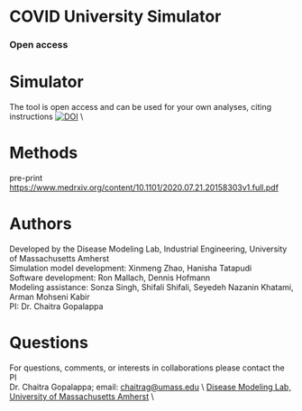 # COVID University Simulator
   
### Open access
# Simulator 
The tool is open access and can be used for your own analyses, citing instructions [![DOI](https://zenodo.org/badge/266425269.svg)](https://zenodo.org/badge/latestdoi/266425269) \

# Methods 
pre-print https://www.medrxiv.org/content/10.1101/2020.07.21.20158303v1.full.pdf

# Authors 
Developed by the Disease Modeling Lab, Industrial Engineering, University of Massachusetts Amherst \
Simulation model development: Xinmeng Zhao, Hanisha Tatapudi \
Software development: Ron Mallach, Dennis Hofmann \
Modeling assistance: Sonza Singh, Shifali Shifali, Seyedeh Nazanin Khatami, Arman Mohseni Kabir \
PI: Dr. Chaitra Gopalappa

# Questions 
For questions, comments, or interests in collaborations please contact the PI \
Dr. Chaitra Gopalappa; email: chaitrag@umass.edu \ [Disease Modeling Lab, University of Massachusetts Amherst](https://blogs.umass.edu/chaitrag/chaitra-gopalappa/) \

